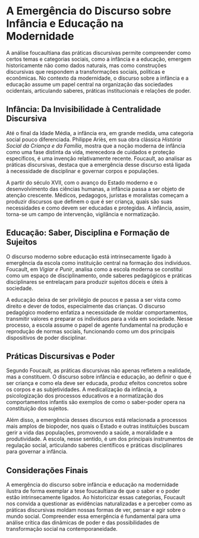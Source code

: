 
# A Emergência do Discurso sobre Infância e Educação na Modernidade

A análise foucaultiana das práticas discursivas permite compreender como certos temas e categorias sociais, como a infância e a educação, emergem historicamente não como dados naturais, mas como construções discursivas que respondem a transformações sociais, políticas e econômicas. No contexto da modernidade, o discurso sobre a infância e a educação assume um papel central na organização das sociedades ocidentais, articulando saberes, práticas institucionais e relações de poder.

## Infância: Da Invisibilidade à Centralidade Discursiva

Até o final da Idade Média, a infância era, em grande medida, uma categoria social pouco diferenciada. Philippe Ariès, em sua obra clássica *História Social da Criança e da Família*, mostra que a noção moderna de infância como uma fase distinta da vida, merecedora de cuidados e proteção específicos, é uma invenção relativamente recente. Foucault, ao analisar as práticas discursivas, destaca que a emergência desse discurso está ligada à necessidade de disciplinar e governar corpos e populações.

A partir do século XVII, com o avanço do Estado moderno e o desenvolvimento das ciências humanas, a infância passa a ser objeto de atenção crescente. Médicos, pedagogos, juristas e moralistas começam a produzir discursos que definem o que é ser criança, quais são suas necessidades e como devem ser educadas e protegidas. A infância, assim, torna-se um campo de intervenção, vigilância e normatização.

## Educação: Saber, Disciplina e Formação de Sujeitos

O discurso moderno sobre educação está intrinsecamente ligado à emergência da escola como instituição central na formação dos indivíduos. Foucault, em *Vigiar e Punir*, analisa como a escola moderna se constitui como um espaço de disciplinamento, onde saberes pedagógicos e práticas disciplinares se entrelaçam para produzir sujeitos dóceis e úteis à sociedade.

A educação deixa de ser privilégio de poucos e passa a ser vista como direito e dever de todos, especialmente das crianças. O discurso pedagógico moderno enfatiza a necessidade de moldar comportamentos, transmitir valores e preparar os indivíduos para a vida em sociedade. Nesse processo, a escola assume o papel de agente fundamental na produção e reprodução de normas sociais, funcionando como um dos principais dispositivos de poder disciplinar.

## Práticas Discursivas e Poder

Segundo Foucault, as práticas discursivas não apenas refletem a realidade, mas a constituem. O discurso sobre infância e educação, ao definir o que é ser criança e como ela deve ser educada, produz efeitos concretos sobre os corpos e as subjetividades. A medicalização da infância, a psicologização dos processos educativos e a normatização dos comportamentos infantis são exemplos de como o saber-poder opera na constituição dos sujeitos.

Além disso, a emergência desses discursos está relacionada a processos mais amplos de biopoder, nos quais o Estado e outras instituições buscam gerir a vida das populações, promovendo a saúde, a moralidade e a produtividade. A escola, nesse sentido, é um dos principais instrumentos de regulação social, articulando saberes científicos e práticas disciplinares para governar a infância.

## Considerações Finais

A emergência do discurso sobre infância e educação na modernidade ilustra de forma exemplar a tese foucaultiana de que o saber e o poder estão intrinsecamente ligados. Ao historicizar essas categorias, Foucault nos convida a questionar as evidências naturalizadas e a perceber como as práticas discursivas moldam nossas formas de ver, pensar e agir sobre o mundo social. Compreender essa emergência é fundamental para uma análise crítica das dinâmicas de poder e das possibilidades de transformação social na contemporaneidade.
```
